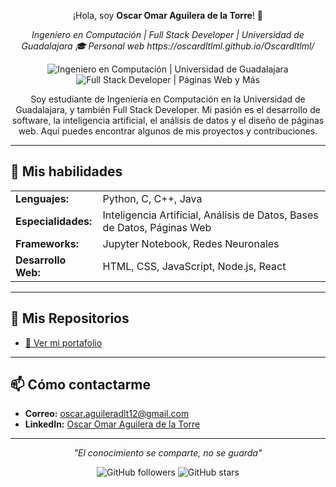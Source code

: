 <p align="center">¡Hola, soy <strong>Oscar Omar Aguilera de la Torre</strong>! 👋</p>

<p align="center"><em>Ingeniero en Computación | Full Stack Developer | Universidad de Guadalajara 🎓 Personal web https://oscardltlml.github.io/Oscardltlml/ </em></p>

<p align="center">
  <img src="https://img.shields.io/badge/Ingeniero%20en%20Computaci%C3%B3n-Universidad%20de%20Guadalajara-blue?style=for-the-badge" alt="Ingeniero en Computación | Universidad de Guadalajara">
  <img src="https://img.shields.io/badge/Full%20Stack%20Developer-Paginas%20Web%20y%20Más-green?style=for-the-badge" alt="Full Stack Developer | Páginas Web y Más">
</p>

<p align="center">
  Soy estudiante de Ingeniería en Computación en la Universidad de Guadalajara, y también Full Stack Developer. Mi pasión es el desarrollo de software, la inteligencia artificial, el análisis de datos y el diseño de páginas web. Aquí puedes encontrar algunos de mis proyectos y contribuciones.
</p>

<hr>

## 🚀 <strong>Mis habilidades</strong>

<table>
  <tr>
    <td><strong>Lenguajes:</strong></td>
    <td>Python, C, C++, Java</td>
  </tr>
  <tr>
    <td><strong>Especialidades:</strong></td>
    <td>Inteligencia Artificial, Análisis de Datos, Bases de Datos, Páginas Web</td>
  </tr>
  <tr>
    <td><strong>Frameworks:</strong></td>
    <td>Jupyter Notebook, Redes Neuronales</td>
  </tr>
  <tr>
    <td><strong>Desarrollo Web:</strong></td>
    <td>HTML, CSS, JavaScript, Node.js, React</td>
  </tr>
</table>

<hr>

## 📁 <strong>Mis Repositorios</strong>

<ul>
  <li><a href="https://github.com/Oscardltlml/Portafolio-">🔗 Ver mi portafolio</a></li>
</ul>

<hr>

## 📫 <strong>Cómo contactarme</strong>

<ul>
  <li><strong>Correo:</strong> <a href="mailto:oscar.aguileradlt12@gmail.com">oscar.aguileradlt12@gmail.com</a></li>
  <li><strong>LinkedIn:</strong> <a href="https://www.linkedin.com/in/oscar-omar-aguilera-de-la-torre-444754324" target="_blank">Oscar Omar Aguilera de la Torre</a></li>
</ul>

<hr>

<p align="center"><em>"El conocimiento se comparte, no se guarda"</em></p>

<p align="center">
  <img src="https://img.shields.io/github/followers/Oscardltlml?style=social" alt="GitHub followers">
  <img src="https://img.shields.io/github/stars/Oscardltlml?style=social" alt="GitHub stars">
</p>
